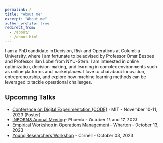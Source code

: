 ```yaml
---
permalink: /
title: "About me"
excerpt: "About me"
author_profile: true
redirect_from: 
  - /about/
  - /about.html
---
```


I am a PhD candidate in Decision, Risk and Operations at Columbia University, where I am fortunate to be advised by Professor Omar Besbes and Professor Ilan Lobel from NYU-Stern. I am interested in online optimization, decision-making, and learning in complex environments such as online platforms and marketplaces. I love to chat about innovation, entrepreneurship, and explore how machine learning methods can be leveraged to tackle operational challenges.

## Upcoming Talks 

- [Conference on Digital Experimentation (CODE)](https://ide.mit.edu/events/2023-conference-on-digital-experimentation-mit-codemit/) - MIT - November 10-11, 2023 (Poster)
- [INFORMS Annual Meeting](https://meetings.informs.org/wordpress/phoenix2023/)- Phoenix - October 15 and 17, 2023 
- [Empirical Workshop in Operations Management](https://oid.wharton.upenn.edu/department-information/seminars-conferences/workshop-for-empirical-research-in-operations-management/) - Wharton - October 13, 2023
- [Young Researchers Workshop](https://www.orie.cornell.edu/orie-events/young-reseachers-workshop-2023) - Cornell - October 03, 2023

